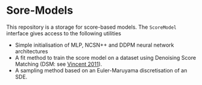 # Sore-Models

This repository is a storage for score-based models. The `ScoreModel` interface
gives access to the following utilities

- Simple initialisation of MLP, NCSN++ and DDPM neural network architectures
- A fit method to train the score model on a dataset using Denoising Score
  Matching (DSM: see
  [Vincent 2011](https://www.iro.umontreal.ca/~vincentp/Publications/DenoisingScoreMatching_NeuralComp2011.pdf)).
- A sampling method based on an Euler-Maruyama discretisation of an SDE.

```{tableofcontents}

```
